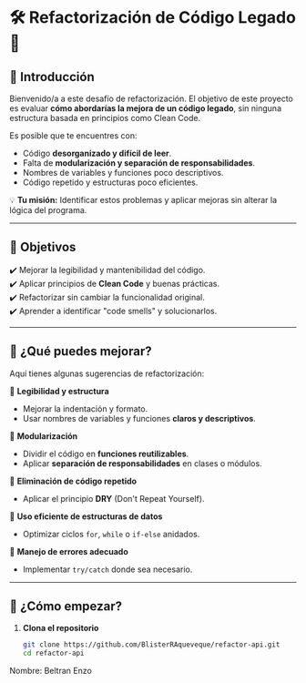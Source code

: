 # 🛠️ Refactorización de Código Legado 🚀

## 📌 Introducción  
Bienvenido/a a este desafío de refactorización. El objetivo de este proyecto es evaluar **cómo abordarías la mejora de un código legado**, sin ninguna estructura basada en principios como Clean Code.  

Es posible que te encuentres con:
- Código **desorganizado y difícil de leer**.  
- Falta de **modularización y separación de responsabilidades**.  
- Nombres de variables y funciones poco descriptivos.  
- Código repetido y estructuras poco eficientes.  

💡 **Tu misión:** Identificar estos problemas y aplicar mejoras sin alterar la lógica del programa.  

---

## 🎯 Objetivos  
✔️ Mejorar la legibilidad y mantenibilidad del código.  
✔️ Aplicar principios de **Clean Code** y buenas prácticas.  
✔️ Refactorizar sin cambiar la funcionalidad original.  
✔️ Aprender a identificar "code smells" y solucionarlos.  

---

## 🔎 ¿Qué puedes mejorar?  
Aquí tienes algunas sugerencias de refactorización:  

📌 **Legibilidad y estructura**  
- Mejorar la indentación y formato.  
- Usar nombres de variables y funciones **claros y descriptivos**.  

📌 **Modularización**  
- Dividir el código en **funciones reutilizables**.  
- Aplicar **separación de responsabilidades** en clases o módulos.  

📌 **Eliminación de código repetido**  
- Aplicar el principio **DRY** (Don't Repeat Yourself).  

📌 **Uso eficiente de estructuras de datos**  
- Optimizar ciclos `for`, `while` o `if-else` anidados.  

📌 **Manejo de errores adecuado**  
- Implementar `try/catch` donde sea necesario.  

---

## 🚀 ¿Cómo empezar?  
1. **Clona el repositorio**  
   ```bash
   git clone https://github.com/BlisterRAqueveque/refactor-api.git
   cd refactor-api

Nombre: Beltran Enzo